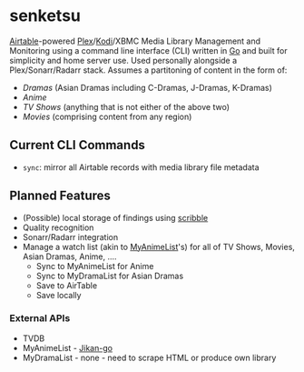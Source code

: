 # senketsu

[Airtable](https://airtable.com)-powered [Plex](https://plex.tv)/[Kodi](https://kodi.tv/)/XBMC Media Library Management and Monitoring using a command line interface (CLI) written in [Go](http://golang.org) and built for simplicity and home server use. Used personally alongside a Plex/Sonarr/Radarr stack. Assumes a partitoning of content in the form of:

- *Dramas* (Asian Dramas including C-Dramas, J-Dramas, K-Dramas)
- *Anime*
- *TV Shows* (anything that is not either of the above two)
- *Movies* (comprising content from any region)

## Current CLI Commands

- `sync`: mirror all Airtable records with media library file metadata

## Planned Features

- (Possible) local storage of findings using [scribble](https://github.com/nanobox-io/golang-scribble)
- Quality recognition
- Sonarr/Radarr integration
- Manage a watch list (akin to [MyAnimeList](http://myanimelist.net)'s) for all of TV Shows, Movies, Asian Dramas, Anime, ....
  - Sync to MyAnimeList for Anime
  - Sync to MyDramaList for Asian Dramas
  - Save to AirTable
  - Save locally

### External APIs

 - TVDB
 - MyAnimeList - [Jikan-go](https://github.com/darenliang/jikan-go)
 - MyDramaList - none - need to scrape HTML or produce own library
